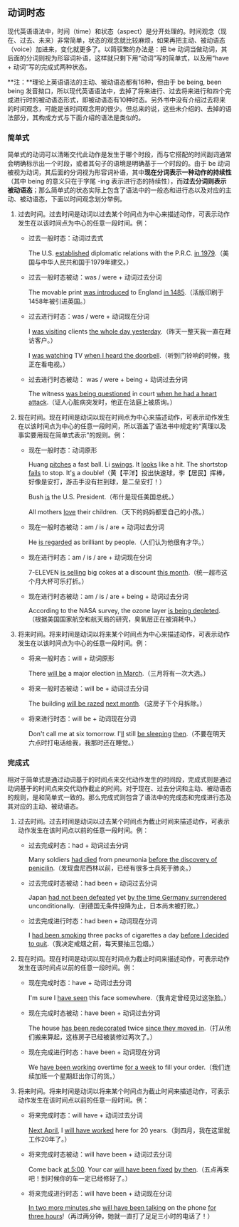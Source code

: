 ## 动词时态

现代英语语法中，时间（time）和状态（aspect）是分开处理的。时间观念（现在、过去、未来）非常简单，状态的观念就比较麻烦，如果再把主动、被动语态（voice）加进来，变化就更多了。以简驭繁的办法是：把 be 动词当做动词，其后面的分词则视为形容词补语，这样就只剩下用“动词”写的简单式，以及用“have + 动词”写的完成式两种状态。

**注：**理论上英语语法的主动、被动语态都有16种，但由于 be being, been being 发音拗口，所以现代英语语法中，去掉了将来进行、过去将来进行和四个完成进行时的被动语态形式，即被动语态有10种时态。另外书中没有介绍过去将来的时间观念，可能是该时间观念用的很少。但总来的说，这些未介绍的、去掉的语法部分，其构成方式与下面介绍的语法是类似的。

### 简单式

简单式的动词可以清晰交代此动作是发生于哪个时段，而与它搭配的时间副词通常会明确标示出一个时段，或者其句子的语境是明确基于一个时段的。由于 be 动词被视为动词，其后面的分词视为形容词补语，其中**现在分词表示一种动作的持续性**（其中 being 的意义只在于字尾 -ing 表示进行态的持续性），而**过去分词则表示被动语态**；那么简单式的状态实际上包含了语法中的一般态和进行态以及对应的主动、被动语态，下面以时间观念划分举例。

1. 过去时间。过去时间是动词以过去某个时间点为中心来描述动作，可表示动作发生在以该时间点为中心的任意一段时间。例：

   - 过去一般时态：动词过去式

     The U.S. <u>established</u> diplomatic relations with the P.R.C. <u>in 1979</u>.（美国与中华人民共和国于1979年建交。）

   - 过去一般时态被动：was / were + 动词过去分词

     The movable print <u>was introduced</u>  to England <u>in 1485</u>.（活版印刷于1458年被引进英国。）

   - 过去进行时态：was / were + 动词现在分词

     I <u>was visiting</u> clients <u>the whole day yesterday</u>.（昨天一整天我一直在拜访客户。）

     I <u>was watching</u> TV <u>when I heard the doorbell</u>.（听到门铃响的时候，我正在看电视。）

   - 过去进行时态被动： was / were + being + 动词过去分词

     The witness <u>was being questioned</u> in court <u>when he had a heart attack</u>.（证人心脏病突发时，他正在法庭上被质询。）

2. 现在时间。现在时间是动词以现在时间点为中心来描述动作，可表示动作发生在以该时间点为中心的任意一段时间，所以涵盖了语法书中规定的“真理以及事实要用现在简单式表示”的规则。例：

   - 现在一般时态：动词原形

     Huang <u>pitches</u> a fast ball. Li <u>swings</u>. It <u>looks</u> like a hit. The shortstop <u>fails</u> to stop. It'<u>s</u> a double!（黄【平洋】投出快速球，李【居民】挥棒，好像是安打，游击手没有拦到球，是二垒安打！）

     Bush <u>is</u> the U.S. President.（布什是现任美国总统。）

     All mothers <u>love</u> their children.（天下的妈妈都爱自己的小孩。）

   - 现在一般时态被动：am / is / are + 动词过去分词

     He <u>is regarded</u> as brilliant by people.（人们认为他很有才华。）

   - 现在进行时态：am / is / are + 动词现在分词

     7-ELEVEN <u>is selling</u> big cokes at a discount <u>this month</u>.（统一超市这个月大杯可乐打折。）

   - 现在进行时态被动：am / is / are + being + 动词过去分词

     According to the NASA survey, the ozone layer <u>is being depleted</u>.（根据美国国家航空和航天局的研究，臭氧层正在被消耗中。）

3. 将来时间。将来时间是动词以将来某个时间点为中心来描述动作，可表示动作发生在以该时间点为中心的任意一段时间。例：

   - 将来一般时态：will + 动词原形

     There <u>will be</u> a major election <u>in March</u>.（三月将有一次大选。）

   - 将来一般时态被动：will be + 动词过去分词

     The building <u>will be razed</u> <u>next month</u>.（这房子下个月拆除。）

   - 将来进行时态：will be + 动词现在分词

     Don't call me at six tomorrow. I'<u>ll</u> still <u>be sleeping</u> <u>then</u>.（不要在明天六点时打电话给我，我那时还在睡觉。）

### 完成式

相对于简单式是通过动词基于的时间点来交代动作发生的时间段，完成式则是通过动词基于的时间点来交代动作截止的时间。对于现在、过去分词和主动、被动语态的规则，是和简单式一致的。那么完成式则包含了语法中的完成态和完成进行态及其对应的主动、被动语态。

1. 过去时间。过去时间是动词以过去某个时间点为截止时间来描述动作，可表示动作发生在该时间点以前的任意一段时间。例：

   - 过去完成时态：had + 动词过去分词

     Many soldiers <u>had died</u> from pneumonia <u>before the discovery of penicilin</u>.（发现盘尼西林以前，已经有很多士兵死于肺炎。）

   - 过去完成时态被动：had been + 动词过去分词

     Japan <u>had not been defeated</u> yet <u>by the time Germany surrendered</u> unconditionally.（到德国无条件投降为止，日本尚未被打败。）

   - 过去完成进行时态：had been + 动词现在分词

     I <u>had been smoking</u> three packs of cigarettes a day <u>before I decided to quit</u>.（我决定戒烟之前，每天要抽三包烟。）

2. 现在时间。现在时间是动词以现在时间点为截止时间来描述动作，可表示动作发生在该时间点以前的任意一段时间。例：

   - 现在完成时态：have + 动词过去分词

     I'm sure I <u>have seen</u> this face somewhere.（我肯定曾经见过这张脸。）

   - 现在完成时态被动：have been + 动词过去分词

     The house <u>has been redecorated</u> twice <u>since they moved in</u>.（打从他们搬来算起，这栋房子已经被装修过两次了。）

   - 现在完成进行时态：have been + 动词现在分词

     We <u>have been working</u>  overtime <u>for a week</u> to fill your order.（我们连续加班一个星期赶出你订的货。）

3. 将来时间。将来时间是动词以将来某个时间点为截止时间来描述动作，可表示动作发生在该时间点以前的任意一段时间。例：

   - 将来完成时态：will have + 动词过去分词

     <u>Next April</u>, I <u>will have worked</u> here for 20 years.（到四月，我在这里就工作20年了。）

   - 将来完成时态被动：will have been + 动词过去分词

     Come back <u>at 5:00</u>. Your car <u>will have been fixed</u> <u>by then</u>.（五点再来吧！到时候你的车一定已经修好了。）

   - 将来完成进行时态：will have been + 动词现在分词

     <u>In two more minutes</u>,she <u>will have been talking</u> on the phone <u>for three hours</u>!（再过两分钟，她就一直打了足足三小时的电话了！）